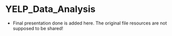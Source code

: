 # YELP_Data_Analysis

- Final presentation done is added here. The original file resources are not supposed to be shared!
